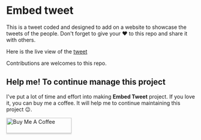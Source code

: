 # Embed tweet

This is a tweet coded and designed to add on a website to showcase the tweets of the people. Don't forget to give your ❤ to this repo and share it with others.

Here is the live view of the [tweet](https://mittalyashu.github.io/embed-tweet/)

Contributions are welcomes to this repo.

## Help me! To continue manage this project

I've put a lot of time and effort into making **Embed Tweet** project. If you love it, you can buy me a coffee. It will help me to continue maintaining this project 😉.

<a href="https://www.buymeacoffee.com/mittalyashu" target="_blank"><img src="https://www.buymeacoffee.com/assets/img/custom_images/orange_img.png" alt="Buy Me A Coffee" style="height: 41px !important;width: 174px !important;box-shadow: 0px 3px 2px 0px rgba(190, 190, 190, 0.5) !important;-webkit-box-shadow: 0px 3px 2px 0px rgba(190, 190, 190, 0.5) !important;" ></a>
